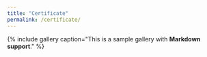 ```yaml
---
title: "Certificate"
permalink: /certificate/
---
```


{% include gallery caption="This is a sample gallery with **Markdown support**." %}


[comment]: <> ({% include figure image_path="/assets/images/certificates/Jian Jian_eDiploma.jpg" alt="" %})

[comment]: <> ({% include figure image_path="/assets/images/certificates/Coursera WR4TAH5S5XZV.jpg" alt="" %})

[comment]: <> ({% include figure image_path="/assets/images/certificates/CertificateOfCompletion_C Essential Training 2018.jpg" alt="" %})

[comment]: <> ({% include figure image_path="/assets/images/certificates/Data science-Stanford.jpg" alt="" %})

[comment]: <> ({% include figure image_path="/assets/images/certificates/Coursera FZEY8VFN9SSB.jpg" alt="" %})

[comment]: <> ({% include figure image_path="/assets/images/certificates/GDPR.jpg" alt="" %})

[comment]: <> ({% include figure image_path="/assets/images/certificates/Coursera SP87NNXXRUVT.jpg" alt="" %})

[comment]: <> ({% include figure image_path="/assets/images/certificates/M001_proof_of_completion.jpeg" alt="" %})

[comment]: <> ({% include figure image_path="/assets/images/certificates/SCJP-certification.jpg" alt="" %})